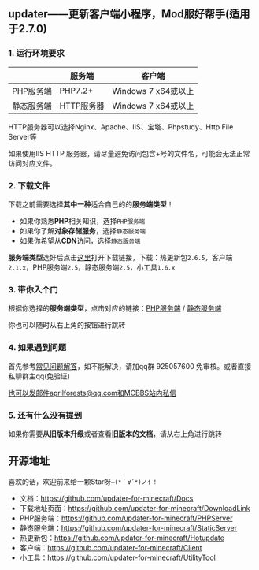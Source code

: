 ## updater——更新客户端小程序，Mod服好帮手(适用于2.7.0)

### 1. 运行环境要求

|            | 服务端     | 客户端              |
| ---------- | ---------- | ------------------- |
| PHP服务端  | PHP7.2+    | Windows 7 x64或以上 |
| 静态服务端 | HTTP服务器 | Windows 7 x64或以上 |

HTTP服务器可以选择Nginx、Apache、IIS、宝塔、Phpstudy、Http File Server等

如果使用IIS HTTP 服务器，请尽量避免访问包含+号的文件名，可能会无法正常访问对应文件。

### 2. 下载文件

下载之前需要选择**其中一种**适合自己的的**服务端类型**！

+ 如果你熟悉**PHP**相关知识，选择`PHP服务端`
+ 如果你了解**对象存储服务**，选择`静态服务端`
+ 如果你希望从**CDN**访问，选择`静态服务端`

**服务端类型**选好后点击[这里](https://updater-for-minecraft.github.io/DownloadLink ':target=_blank')打开下载链接，下载：热更新包`2.6.5`，客户端`2.1.x`，PHP服务端`2.5`，静态服务端`2.5`，小工具`1.6.x`

### 3. 带你入个门

根据你选择的**服务端类型**，点击对应的链接：[PHP服务端](PHP服务端安装.md) / [静态服务端](静态服务端.md)

你也可以随时从右上角的按钮进行跳转

### 4. 如果遇到问题

首先参考[常见问题解答](FAQ.md)，如不能解决，请加qq群 925057600 免审核。或者直接私聊群主qq(免验证)

也可以发邮件aprilforests@qq.com和MCBBS站内私信

### 5. 还有什么没有提到

如果你需要**从旧版本升级**或者查看**旧版本的文档**，请从右上角进行跳转

## 开源地址

喜欢的话，欢迎前来给一颗Star呀`━(*｀∀´*)ノ亻!`

+ 文档：https://github.com/updater-for-minecraft/Docs
+ 下载地址页面：https://github.com/updater-for-minecraft/DownloadLink
+ PHP服务端：https://github.com/updater-for-minecraft/PHPServer
+ 静态服务端：https://github.com/updater-for-minecraft/StaticServer
+ 热更新包：https://github.com/updater-for-minecraft/Hotupdate
+ 客户端：https://github.com/updater-for-minecraft/Client
+ 小工具：https://github.com/updater-for-minecraft/UtilityTool